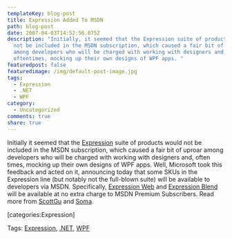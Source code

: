 ```yaml
---
templateKey: blog-post
title: Expression Added To MSDN
path: blog-post
date: 2007-04-03T14:52:56.075Z
description: "Initially, it seemed that the Expression suite of products would
  not be included in the MSDN subscription, which caused a fair bit of uproar
  among developers who will be charged with working with designers and,
  oftentimes, mocking up their own designs of WPF apps. "
featuredpost: false
featuredimage: /img/default-post-image.jpg
tags:
  - Expression
  - .NET
  - WPF
category:
  - Uncategorized
comments: true
share: true
---
```

<!--StartFragment-->

Initially it seemed that the [Expression](http://www.microsoft.com/expression) suite of products would not be included in the MSDN subscription, which caused a fair bit of uproar among developers who will be charged with working with designers and, often times, mocking up their own designs of WPF apps. Well, Microsoft took this feedback and acted on it, announcing today that some SKUs in the Expression line (but notably not the full-blown suite) will be available to developers via MSDN. Specifically, [Expression Web](http://www.microsoft.com/Expression/products/overview.aspx?key=web) and [Expression Blend](http://www.microsoft.com/Expression/products/overview.aspx?key=blend) will be available at no extra charge to MSDN Premium Subscribers. Read more from [ScottGu](http://weblogs.asp.net/scottgu/archive/2007/04/03/expression-added-to-msdn.aspx) and [Soma](http://blogs.msdn.com/somasegar/archive/2007/04/03/listening-to-your-feedback-expression-and-msdn.aspx).

\[categories:Expression]

Tags: [Expression](http://technorati.com/tag/Expression), [.NET](http://technorati.com/tag/.NET), [WPF](http://technorati.com/tag/WPF)

<!--EndFragment-->